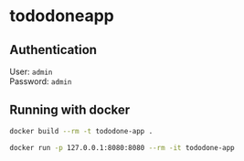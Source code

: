 # tododoneapp

## Authentication

User: `admin`<br>
Password: `admin`

## Running with docker

```bash
docker build --rm -t tododone-app .

docker run -p 127.0.0.1:8080:8080 --rm -it tododone-app
```